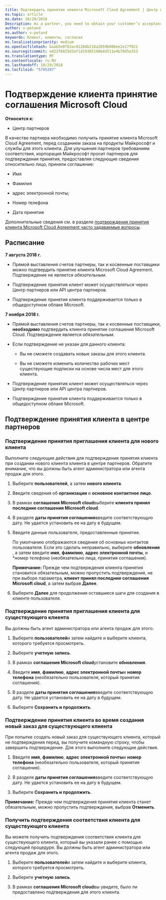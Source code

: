 ```yaml
---
title: Подтвердить принятие клиента Microsoft Cloud Agreement | Центр партнеров
ms.topic: article
ms.date: 10/29/2018
Description: As a partner, you need to obtain your customer’s acceptance of the Microsoft Cloud Agreement before you can order Microsoft products and services for that customer. To better help partners meet compliance requirements, Microsoft asks partners to confirm acceptance by providing certain details regarding the person who accepted the agreement.
author: v-petand
ms.author: v-petand
keywords: Клиент, клиенты, согласия
ms.localizationpriority: medium
ms.openlocfilehash: baab5e0fb3ac01284b210a2059b006ee2e17f921
ms.sourcegitcommit: ed22f6825d3af1d19385198b4d511e4b39d5e353
ms.translationtype: MT
ms.contentlocale: ru-RU
ms.lasthandoff: 10/29/2018
ms.locfileid: "5795287"
---
```

# <a name="confirm-customer-acceptance-of-the-microsoft-cloud-agreement"></a>Подтверждение клиента принятие соглашения Microsoft Cloud

**Относится к:**
-  Центр партнеров

В качестве партнера необходимо получить принятие клиента Microsoft Cloud Agreement, перед созданием заказа на продукты Майкрософт и службы для этого клиента. Для улучшения партнеров требованиям соответствия, корпорация Майкрософт просит партнеров для подтверждения принятия, предоставляя следующие сведения относительно лицо, приняли соглашение: 

-   Имя

-   Фамилия

-   адрес электронной почты;

-   Номер телефона

-   Дата принятия

Дополнительные сведения см. в разделе [подтверждения принятия клиента Microsoft Cloud Agreement часто задаваемые вопросы](https://docs.microsoft.com/en-us/partner-center/confirm-consent-faq).

## <a name="schedule"></a>Расписание

**7 августа 2018 г.**

-   Прямой выставления счетов партнеры, так и косвенные поставщики можно подтвердить принятие клиента Microsoft Cloud Agreement. Подтверждение не является *обязательным*.

-   Подтверждение принятия клиент может осуществляться через Центр партнеров или API центра партнеров.

-   Подтверждение принятия клиента поддерживается только в общедоступном облаке Microsoft.


**7 ноября 2018 г.**

-   Прямой выставления счетов партнеры, так и косвенные поставщики, **необходимо** подтвердить клиента принятие соглашения Microsoft Cloud. Подтверждение является *обязательным*.

-   Если подтверждение не указан для данного клиента:

    -   Вы не сможете создавать новые заказы для этого клиента.

    -   Вы не сможете изменить количество рабочих мест существующие подписки на основе числа мест для этого клиента.

-   Подтверждение принятия клиент может осуществляться через Центр партнеров или API центра партнеров.

-   Подтверждение принятия клиента поддерживается только в общедоступном облаке Microsoft.


## <a name="confirming-customer-acceptance-in-partner-center"></a>Подтверждение принятия клиента в центре партнеров

### <a name="confirm-customer-acceptance-for-a-new-customer"></a>Подтверждение принятия приглашения клиента для нового клиента

Выполните следующие действия для подтверждения принятия клиента при создании нового клиента клиента в центре партнеров. Обратите внимание, что вы должны быть агент администратора или агента продаж для этого. 
1.  Выберите **пользователей**, а затем **нового клиента**.

2.  Введите сведения об **организации** и **основное контактное лицо**.

3.  В рамках **соглашения Microsoft cloud**выберите **клиента принял последние соглашения Microsoft cloud**. 

4.  В разделе **даты принятия соглашения**введите соответствующую дату. Не удается установить ее на дату в будущем.

5.  Введите данные пользователя, предоставленные принятие. 

    По умолчанию отображаются сведения об основных контактов пользователя. Если это сделать неправильно, выберите **обновления** , а затем введите **имя**, **фамилию**, **адрес электронной почты**, и **номер телефона* (необязательно лица, принятия соглашения).

    **Примечание:** Прежде чем подтверждения клиента принятия становится обязательным, можно пропустить подтверждения, не при выборе параметра, **клиент принял последние соглашения Microsoft cloud**, а затем выбрав **Далее**.

6.  Выберите **Далее** для продолжения оставшиеся шаги для создания в клиенте пользователя.

### <a name="confirm-customer-acceptance-for-an-existing-customer"></a>Подтверждение принятия приглашения клиента для существующего клиента

Вы должны быть агент администратора или агента продаж для этого. 

1.  Выберите **пользователей**и затем найдите и выберите клиента, которого требуется просмотреть. 

2.  Выберите **учетную запись**.

3.  В рамках **соглашения Microsoft cloud**установите **обновления**.

4.  Введите **имя**, **фамилию**, **адрес электронной почты**и **номер телефона** (необязательно пользователя, который принятия соглашения).

5.  В разделе **даты принятия соглашения**введите соответствующую дату. Не удается установить ее на дату в будущем.

6.  Выберите **Сохранить и продолжить**.

### <a name="confirm-customer-acceptance-while-creating-new-order-for-an-existing-customer"></a>Подтверждение принятия клиента во время создания новый заказ для существующего клиента

При попытке создать новый заказ для существующего клиента, который не подтверждения перед, вы получите командную строку, чтобы завершить подтверждение. Для этого выполните следующие действия. 

1.  Введите **имя**, **фамилию**, **адрес электронной почты**и **номер телефона** (необязательно пользователя, который принятия соглашения).

2.  В разделе **даты принятия соглашения**введите соответствующую дату. Не удается установить ее на дату в будущем.

3.  Выберите **Сохранить и продолжить**.

**Примечание:** Прежде чем подтверждения принятия клиента станет обязательным, можно пропустить подтверждения, выбрав **Отменить**.

### <a name="retrieve-confirmation-of-customer-acceptance-for-an-existing-customer"></a>Получить подтверждения соответствия клиента для существующего клиента

Вы можете получить подтверждения соответствия клиента для существующего клиента, который вы указали ранее с помощью следующей процедуре. Вы должны быть агент администратора или агента продаж для этого. 

1.  Выберите **пользователей**и затем найдите и выберите клиента, которого требуется просмотреть. 

2.  Выберите **учетную запись**.

3.  В рамках **соглашения Microsoft cloud**вы увидите, было ли предоставлено подтверждения для этого клиента.

